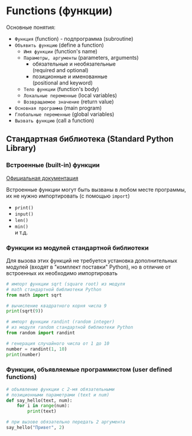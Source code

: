 # Functions (функции)
Основные понятия:
* `Функция` (function) - подпрограмма (subroutine)
* `Объявить функцию` (define a function)
    * `Имя функции` (function's name)
    * `Параметры, аргументы` (parameters, arguments)
        * обязательные и необязательные  
        (required and optional)
        * позиционные и именованные  
        (positional and keyword)
    * `Тело функции` (function's body)
    * `Локальные переменные` (local variables)
    * `Возвращаемое значение` (return value)
* `Основная программа` (main program)
* `Глобальные переменные` (global variables)
* `Вызвать функцию` (call a function)

## Стандартная библиотека (Standard Python Library)
### Встроенные (built-in) функции
[Официальная документация](https://docs.python.org/3/library/functions.html)

Встроенные функции могут быть вызваны в любом месте программы, их не нужно импортировать (с помощью `import`)
* `print()`
* `input()`
* `len()`
* `min()`  
и т.д.
### Функции из модулей стандартной библиотеки
Для вызова этих функций не требуется установка дополнительных модулей (входят в "комплект поставки" Python), но в отличие от встроенных их необходимо импортировать
```python
# импорт функции sqrt (square root) из модуля 
# math стандартной библиотеки Python
from math import sqrt

# вычисление квадратного корня числа 9
print(sqrt(9))
```
```python
# импорт функции randint (random integer) 
# из модуля random стандартной библиотеки Python
from random import randint

# генерация случайного числа от 1 до 10
number = randint(1, 10)
print(number)
```
### Функции, объявляемые программистом (user defined functions)

```python
# объявление функции с 2-мя обязательными 
# позиционными параметрами (text и num)
def say_hello(text, num):
    for i in range(num):
        print(text)

# при вызове обязательно передать 2 аргумента
say_hello("Привет", 2)
```
